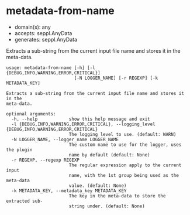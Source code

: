 # metadata-from-name

* domain(s): any
* accepts: seppl.AnyData
* generates: seppl.AnyData

Extracts a sub-string from the current input file name and stores it in the meta-data.

```
usage: metadata-from-name [-h] [-l {DEBUG,INFO,WARNING,ERROR,CRITICAL}]
                          [-N LOGGER_NAME] [-r REGEXP] [-k METADATA_KEY]

Extracts a sub-string from the current input file name and stores it in the
meta-data.

optional arguments:
  -h, --help            show this help message and exit
  -l {DEBUG,INFO,WARNING,ERROR,CRITICAL}, --logging_level {DEBUG,INFO,WARNING,ERROR,CRITICAL}
                        The logging level to use. (default: WARN)
  -N LOGGER_NAME, --logger_name LOGGER_NAME
                        The custom name to use for the logger, uses the plugin
                        name by default (default: None)
  -r REGEXP, --regexp REGEXP
                        The regular expression apply to the current input
                        name, with the 1st group being used as the meta-data
                        value. (default: None)
  -k METADATA_KEY, --metadata_key METADATA_KEY
                        The key in the meta-data to store the extracted sub-
                        string under. (default: None)
```
